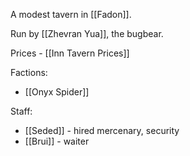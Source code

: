 A modest tavern in [[Fadon]].

Run by [[Zhevran Yua]], the bugbear.

Prices - [[Inn Tavern Prices]]

Factions:
- [[Onyx Spider]]

Staff:
- [[Seded]] - hired mercenary, security
- [[Brui]] - waiter